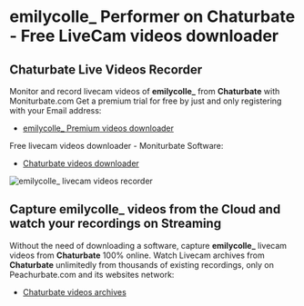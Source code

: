 # emilycolle_ Performer on Chaturbate - Free LiveCam videos downloader

## Chaturbate Live Videos Recorder

Monitor and record livecam videos of **emilycolle_** from **Chaturbate** with Moniturbate.com
Get a premium trial for free by just and only registering with your Email address:
* [emilycolle_ Premium videos downloader](https://moniturbate.com/request-demo-licence-key.html)

Free livecam videos downloader - Moniturbate Software:
* [Chaturbate videos downloader](https://moniturbate.com/moniturbate-download-software.html)

![emilycolle_ livecam videos recorder](https://peachurnet.com/templates/moniturbate-software.png)


## Capture emilycolle_ videos from the Cloud and watch your recordings on Streaming

Without the need of downloading a software, capture **emilycolle_** livecam videos from **Chaturbate** 100% online.
Watch Livecam archives from **Chaturbate** unlimitedly from thousands of existing recordings, only on Peachurbate.com and its websites network:
* [Chaturbate videos archives](https://peachurnet.com/)